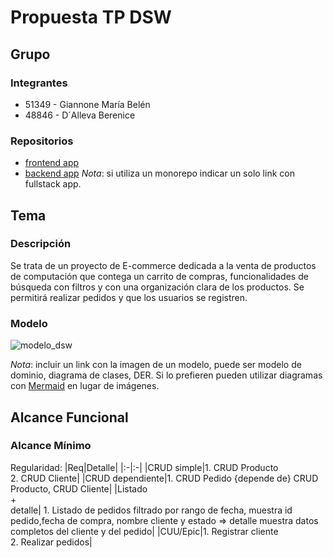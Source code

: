 # Propuesta TP DSW

## Grupo

### Integrantes

- 51349 - Giannone María Belén
- 48846 - D´Alleva Berenice

### Repositorios

- [frontend app](http://hyperlinkToGihubOrGitlab)
- [backend app](http://hyperlinkToGihubOrGitlab)
  _Nota_: si utiliza un monorepo indicar un solo link con fullstack app.

## Tema

### Descripción

Se trata de un proyecto de E-commerce dedicada a la venta de productos de computación que contega un carrito de compras, funcionalidades de búsqueda con filtros y con una organización clara de los productos. Se permitirá realizar pedidos y que los usuarios se registren.

### Modelo

![modelo_dsw](https://github.com/user-attachments/assets/1b3095b0-00a2-4b50-9815-3840de6109ee)


_Nota_: incluir un link con la imagen de un modelo, puede ser modelo de dominio, diagrama de clases, DER. Si lo prefieren pueden utilizar diagramas con [Mermaid](https://mermaid.js.org) en lugar de imágenes.

## Alcance Funcional

### Alcance Mínimo

Regularidad:
|Req|Detalle|
|:-|:-|
|CRUD simple|1. CRUD Producto<br>2. CRUD Cliente|
|CRUD dependiente|1. CRUD Pedido {depende de} CRUD Producto, CRUD Cliente|
|Listado<br>+<br>detalle| 1. Listado de pedidos filtrado por rango de fecha, muestra id pedido,fecha de compra, nombre cliente y estado => detalle muestra datos completos del cliente y del pedido|
|CUU/Epic|1. Registrar cliente<br>2. Realizar pedidos|

